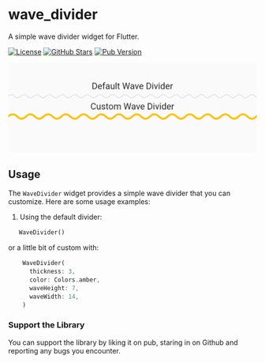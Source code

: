 # wave_divider

A simple wave divider widget for Flutter.

[![License](https://img.shields.io/badge/License-MIT-green)](LICENSE)
[![GitHub Stars](https://img.shields.io/github/stars/tranhuudang/wave_divider?style=flat&logo=github&colorB=green&label=stars)](https://github.com/tranhuudang/wave_divider/stargazers)
[![Pub Version](https://img.shields.io/pub/v/wave_divider.svg)](https://pub.dev/packages/wave_divider/)

![Screenshot](https://github.com/tranhuudang/wave_divider/blob/master/example/assets/screenshot_1.png?raw=true)

## Usage

The `WaveDivider` widget provides a simple wave divider that you can customize. Here are some usage examples:

1. Using the default divider:
```dart
   WaveDivider()
```

   or a little bit of custom with:
```dart 
    WaveDivider(
      thickness: 3,
      color: Colors.amber,
      waveHeight: 7,
      waveWidth: 14,
    )
```

### Support the Library

You can support the library by liking it on pub, staring in on Github and reporting any bugs you
encounter.